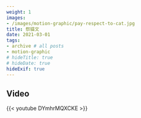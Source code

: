 ```yaml
---
weight: 1
images:
- /images/motion-graphic/pay-respect-to-cat.jpg
title: 祭貓文
date: 2021-03-01
tags:
- archive # all posts
- motion-graphic
# hideTitle: true
# hideDate: true
hideExif: true
---
```


## Video

{{< youtube DYmhrMQXCKE >}}
